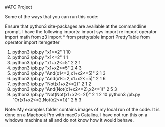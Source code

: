 #ATC Project 

Some of the ways that you can run this code:

Ensure that python3 site-packages are available at the commandline prompt. I have the following imports:
import sys
import re
import operator
import math
from z3 import *
from prettytable import PrettyTable
from operator import itemgetter

1. python3 <path-where-file-is-downloaded>/pb.py "x1<=2" 1 10
2. python3 <path-where-file-is-downloaded>/pb.py "x1<=2" 1 1
3. python3 <path-where-file-is-downloaded>/pb.py "x1+x2<=5" 2 2 1
4. python3 <path-where-file-is-downloaded>/pb.py "x1+x2<=5" 2 4 3
5. python3 <path-where-file-is-downloaded>/pb.py "And(x1<=2,x1+x2<=5)" 2 1 3
6. python3 <path-where-file-is-downloaded>/pb.py "And(x1<=2,x1+x2<=5)" 2 1 6
7. python3 <path-where-file-is-downloaded>/pb.py "Not(x1+x2<=2)" 2 1 2
8. python3 <path-where-file-is-downloaded>/pb.py "And(Not(x1+x2<=2),x2<=1)" 2 5 3
9. python3 <path-where-file-is-downloaded>/pb.py "Not(Not(x1+x2<=2))" 2 1 2
10 python3 <path-where-file-is-downloaded>/pb.py "Or(x1+x2<=2,Not(x2<=1))" 2 5 3

Note: My examples folder contains images of my local run of the code. It is done on a Macbook Pro with macOs Catalina. 
      I have not run this on a windows machine at all and do not know how it would behave.
